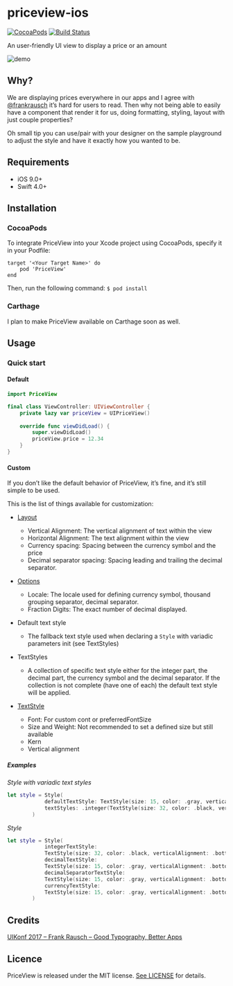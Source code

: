 # priceview-ios
[![CocoaPods](https://img.shields.io/cocoapods/v/PriceView.svg)](http://cocoapods.org/pods/PriceView) 
[![Build Status](https://travis-ci.org/thomas-sivilay/priceview-ios.svg?branch=master)](https://travis-ci.org/thomas-sivilay/priceview-ios)

An user-friendly UI view to display a price or an amount

![demo](https://github.com/thomas-sivilay/priceview-ios/blob/master/Assets/demo.gif)

## Why?
We are displaying prices everywhere in our apps and I agree with [@frankrausch](https://twitter.com/frankrausch) it’s hard for users to read. Then why not being able to easily have a component that render it for us, doing formatting, styling, layout with just couple properties? 

Oh small tip you can use/pair with your designer on the sample playground to adjust the style and have it exactly how you wanted to be.

## Requirements
* iOS 9.0+
* Swift 4.0+

## Installation
### CocoaPods
To integrate PriceView into your Xcode project using CocoaPods, specify it in your Podfile:
```
target '<Your Target Name>' do
    pod 'PriceView'
end
```

Then, run the following command:
`$ pod install`

### Carthage
I plan to make PriceView available on Carthage soon as well.

## Usage
### Quick start

#### Default
```swift
import PriceView

final class ViewController: UIViewController {
	private lazy var priceView = UIPriceView()
	
	override func viewDidLoad() {
		super.viewDidLoad()
		priceView.price = 12.34
	}
}

```

#### Custom
If you don’t like the default behavior of PriceView, it’s fine, and it’s still simple to be used. 

This is the list of things available for customization:

* [Layout](https://github.com/thomas-sivilay/priceview-ios/blob/8265b47d15cb8e3dba614fa68d152b8197a005af/Source/Public/Models/Layout.swift#L11)
	* Vertical Alignment: The vertical alignment of text within the view
	* Horizontal Alignment: The text alignment within the view
	* Currency spacing: Spacing between the currency symbol and the price
	* Decimal separator spacing: Spacing leading and trailing the decimal separator.

* [Options](https://github.com/thomas-sivilay/priceview-ios/blob/8265b47d15cb8e3dba614fa68d152b8197a005af/Source/Public/Models/Options.swift#L11)
	* Locale: The locale used for defining currency symbol, thousand grouping separator, decimal separator.
	* Fraction Digits: The exact number of decimal displayed.

* Default text style
	* The fallback text style used when declaring a `Style` with variadic parameters init (see TextStyles)

* TextStyles
	* A collection of specific text style either for the integer part, the decimal part, the currency symbol and the decimal separator. If the collection is not complete (have one of each) the default text style will be applied.

* [TextStyle](https://github.com/thomas-sivilay/priceview-ios/blob/8265b47d15cb8e3dba614fa68d152b8197a005af/Source/Public/Models/TextStyle.swift#L33)
	* Font: For custom cont or preferredFontSize
	* Size and Weight: Not recommended to set a defined size but still available
	* Kern
	* Vertical alignment

##### Examples

*Style with variadic text styles*
```swift
let style = Style(
            defaultTextStyle: TextStyle(size: 15, color: .gray, verticalAlignment: .bottom(0)),
            textStyles: .integer(TextStyle(size: 32, color: .black, verticalAlignment: .bottom(0)))
        )
```

*Style*
```swift
let style = Style(
            integerTextStyle: 
            TextStyle(size: 32, color: .black, verticalAlignment: .bottom(0)),
            decimalTextStyle:
            TextStyle(size: 15, color: .gray, verticalAlignment: .bottom(0)),
            decimalSeparatorTextStyle:
            TextStyle(size: 15, color: .gray, verticalAlignment: .bottom(0)),
            currencyTextStyle:
            TextStyle(size: 15, color: .gray, verticalAlignment: .bottom(0))
        )
```

## Credits

[UIKonf 2017 – Frank Rausch – Good Typography, Better Apps](https://youtu.be/YM2Nj691PMo)

## Licence

PriceView is released under the MIT license. [See LICENSE](https://github.com/thomas-sivilay/priceview-ios/blob/master/LICENSE) for details.
